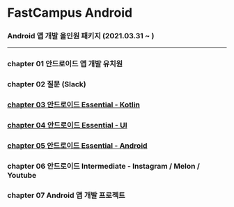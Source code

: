 # FastCampus Android
### Android 앱 개발 올인원 패키지 (2021.03.31 ~ )
---
### chapter 01 안드로이드 앱 개발 유치원
### chapter 02 질문 (Slack)
### [chapter 03 안드로이드 Essential - Kotlin](https://github.com/hyunmin0317/FastCampus_Android/blob/master/study/chap03.md)
### [chapter 04 안드로이드 Essential - UI](https://github.com/hyunmin0317/FastCampus_Android/blob/master/study/chap04.md)
### [chapter 05 안드로이드 Essential - Android](https://github.com/hyunmin0317/FastCampus_Android/blob/master/study/chap05.md)
### chapter 06 안드로이드 Intermediate - Instagram / Melon / Youtube
### chapter 07 Android 앱 개발 프로젝트